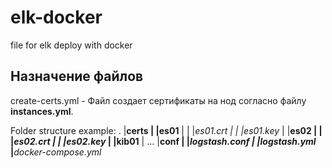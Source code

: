 # elk-docker
file for elk deploy with docker

## Назначение файлов
create-certs.yml - Файл создает сертификаты на нод согласно файлу **instances.yml**.

Folder structure example:
.
|__**certs**
|       |__**es01**
|       |      |_*es01.crt*
|       |      |_*es01.key*
|       |__**es02**
|       |      |_*es02.crt*
|       |      |_*es02.key*
|       |__**kib01**
|        ...
|__**conf**
|       |_*logstash.conf*
|       |_*logstash.yml*
|__*docker-compose.yml*
